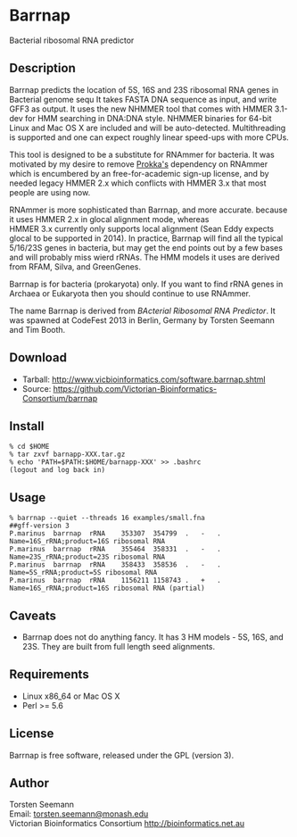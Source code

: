 # Barrnap

Bacterial ribosomal RNA predictor

## Description

Barrnap predicts the location of 5S, 16S and 23S ribosomal RNA genes in Bacterial genome sequ
It takes FASTA DNA sequence as input, and write GFF3 as output.
It uses the new NHMMER tool that comes with HMMER 3.1-dev for HMM searching in DNA:DNA style.
NHMMER binaries for 64-bit Linux and Mac OS X are included and will be auto-detected.
Multithreading is supported and one can expect roughly linear speed-ups with more CPUs.

This tool is designed to be a substitute for RNAmmer for bacteria. It was motivated by
my desire to remove <A HREF="software.prokka.shtml">Prokka's</A> dependency on RNAmmer
which is encumbered by an free-for-academic sign-up license, and by needed legacy HMMER 2.x
which conflicts with HMMER 3.x that most people are using now.

RNAmmer is more sophisticated than Barrnap, and more accurate.
because it uses HMMER 2.x in glocal alignment mode, whereas                            
HMMER 3.x currently only supports local alignment (Sean Eddy expects glocal to be supported in 2014).
In practice, Barrnap will find all the typical
5/16/23S genes in bacteria, but may get the end points out by a few bases
and will probably miss wierd rRNAs.
The HMM models it uses are derived from RFAM, Silva, and GreenGenes.

Barrnap is for bacteria (prokaryota) only. 
If you want to find rRNA genes in
Archaea or Eukaryota then you should continue to use RNAmmer.

The name Barrnap is derived from <I>BActerial Ribosomal RNA Predictor</I>.
It was spawned at CodeFest 2013 in Berlin, Germany by Torsten Seemann and Tim Booth.

## Download

* Tarball: http://www.vicbioinformatics.com/software.barrnap.shtml
* Source: https://github.com/Victorian-Bioinformatics-Consortium/barrnap

## Install

    % cd $HOME
    % tar zxvf barnapp-XXX.tar.gz
    % echo 'PATH=$PATH:$HOME/barnapp-XXX' >> .bashrc
    (logout and log back in)

## Usage

    % barrnap --quiet --threads 16 examples/small.fna
    ##gff-version 3
    P.marinus  barrnap	rRNA	353307	354799	.	-	.	Name=16S_rRNA;product=16S ribosomal RNA
    P.marinus  barrnap	rRNA	355464	358331	.	-	.	Name=23S_rRNA;product=23S ribosomal RNA
    P.marinus  barrnap	rRNA	358433	358536	.	-	.	Name=5S_rRNA;product=5S ribosomal RNA
    P.marinus  barrnap	rRNA	1156211	1158743	.	+	.	Name=16S_rRNA;product=16S ribosomal RNA (partial)

## Caveats

* Barrnap does not do anything fancy. It has 3 HM models - 5S, 16S, and 23S. They are built from full length seed alignments. 

## Requirements

* Linux x86_64 or Mac OS X
* Perl >= 5.6

## License

Barrnap is free software, released under the GPL (version 3).

## Author

Torsten Seemann<BR>
Email: torsten.seemann@monash.edu<BR>
Victorian Bioinformatics Consortium http://bioinformatics.net.au



